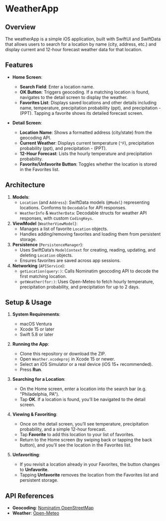 # WeatherApp

## Overview
The weatherApp is a simple iOS application, built with SwiftUI and SwiftData that allows users to search for a location by name (city, address, etc.) and display current and 12-hour forecast weather data for that location.

## Features
- **Home Screen**:
  - **Search Field**: Enter a location name.
  - **OK Button**: Triggers geocoding. If a matching location is found, navigates to the detail screen to display the weather.
  - **Favorites List**: Displays saved locations and other details including name, temperature, precipitation probability (ppt), and precipitation - (PPT). Tapping a favorite shows its detailed forecast screen.
  
- **Detail Screen**:
  - **Location Name**: Shows a formatted address (city/state) from the geocoding API.
  - **Current Weather**: Displays current temperature (`°F`), precipitation probability (ppt),  and precipitation - (PPT).
  - **12-Hour Forecast**: Lists the hourly temperature and precipitation probability.
  - **Favorite/Unfavorite Button**: Toggles whether the location is stored in the Favorites list.

## Architecture
1. **Models**:
   - `Location` (and `Address`): SwiftData models (`@Model`) representing locations. Conforms to `Decodable` for API responses.
   - `WeatherInfo` & `WeatherData`: Decodable structs for weather API responses, with custom `CodingKeys`.
2. **ViewModel** (`WeatherViewModel`):
   - Manages a list of favorite `Location` objects.
   - Handles adding/removing favorites and loading them from persistent storage.
3. **Persistence** (`PersistenceManager`):
   - Uses SwiftData’s `ModelContext` for creating, reading, updating, and deleting `Location` objects.
   - Ensures favorites are saved across app sessions.
4. **Networking** (`APIService`):
   - `getLocation(query:)`: Calls Nominatim geocoding API to decode the first matching location.
   - `getWeather(for:)`: Uses Open-Meteo to fetch hourly temperature, precipitation probability, and precipitation for up to 2 days.

## Setup & Usage
1. **System Requirements**:
   - macOS Ventura
   - Xcode 15 or later
   - Swift 5.8 or later

2. **Running the App**:
   - Clone this repository or download the ZIP.
   - Open `Weather.xcodeproj` in Xcode 15 or newer.
   - Select an iOS Simulator or a real device (iOS 15+ recommended).
   - Press **Run**.

3. **Searching for a Location**:
   - On the Home screen, enter a location into the search bar (e.g. "Philadelphia, PA").
   - Tap **OK**. If a location is found, you’ll be navigated to the detail screen.

4. **Viewing & Favoriting**:
   - Once on the detail screen, you’ll see temperature, precipitation probability, and a simple 12-hour forecast.
   - Tap **Favorite** to add this location to your list of favorites.
   - Return to the Home screen (by swiping back or tapping the back button), and you’ll see the location in the Favorites list.

5. **Unfavoriting**:
   - If you revisit a location already in your Favorites, the button changes to **Unfavorite**.
   - Tapping **Unfavorite** removes the location from the Favorites list and persistent storage.

## API References
- **Geocoding**: [Nominatim OpenStreetMap](https://nominatim.org/release-docs/latest/api/Search/)
- **Weather**: [Open-Meteo](https://open-meteo.com/)

